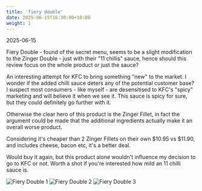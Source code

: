 ```yaml
---
title: 'fiery double'
date: 2025-06-15T16:30:00+10:00
weight: 1
---
```


2025-06-15

Fiery Double - found of the secret menu, seems to be a slight modification to the Zinger Double - just with their "11 chillis" sauce, hence should this review focus on the whole product or just the sauce?

An interesting attempt for KFC to bring something "new" to the market. I wonder if the added chilli sauce deters any of the potential customer base? I suspect most consumers - like myself - are desensitised to KFC's "spicy" marketing and will believe it when we see it. This sauce is spicy for sure, but they could definitely go further with it. 

Otherwise the clear hero of this product is the Zinger Fillet, in fact the argument could be made that the additional ingredients actually make it an overall worse product. 

Considering it's cheaper than 2 Zinger Fillets on their own $10.95 vs $11.90, and includes cheese, bacon etc, it's a better deal. 

Would buy it again, but this product alone wouldn't influence my decision to go to KFC or not. Worth a shot if you're interested how mild an 11 chilli sauce is.

![Fiery Double 1](/images/fiery0.jpg)
![Fiery Double 2](/images/fiery1.jpg)
![Fiery Double 3](/images/fiery2.jpg)
